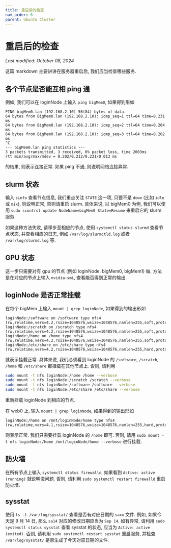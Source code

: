 ```yaml
---
title: 重启后的检查
nav_order: 6
parent: Ubuntu Cluster
---
```


# 重启后的检查

*Last modified: October 08, 2024*

这篇 markdown 主要讲讲在服务器重启后, 我们应当检查哪些服务.

## 各个节点是否能互相 ping 通

例如, 我们可以在 loginNode 上输入 `ping bigMem0`, 如果得到形如

``` text
PING bigMem0.lan (192.168.2.10) 56(84) bytes of data.
64 bytes from BigMem0.lan (192.168.2.10): icmp_seq=1 ttl=64 time=0.231 ms
64 bytes from BigMem0.lan (192.168.2.10): icmp_seq=2 ttl=64 time=0.204 ms
64 bytes from BigMem0.lan (192.168.2.10): icmp_seq=3 ttl=64 time=0.202 ms
^C
--- bigMem0.lan ping statistics ---
3 packets transmitted, 3 received, 0% packet loss, time 2003ms
rtt min/avg/max/mdev = 0.202/0.212/0.231/0.013 ms
```

的结果, 则表示连接正常. 如果 ping 不通, 则说明网络连接异常.

## slurm 状态

输入 `sinfo` 查看节点信息, 我们重点关注 `STATE` 这一项, 只要不是 `down` (比如 `idle` 或 `mix`), 则说明正常, 否则请重启 slurm. 具体来说, 以 bigMem0 为例, 我们可以使用 `sudo scontrol update NodeName=bigMem0 State=Resume` 来重启它的 slurm 服务.

如果这种方法失败, 请移步至相应的节点, 使用 `systemctl status slurmd` 查看节点状态, 并查看相应的日志, 例如 `/var/log/slurmctld.log` 或者 `/var/log/slurmd.log` 等.

## GPU 状态

这一步只需要对有 gpu 的节点 (例如 loginNode, bigMem0, bigMem1) 做, 方法是在对应的节点上输入 `nvidia-smi`, 查看能否得到正常的输出.

## loginNode 是否正常挂载

在每个 bigMem 上输入 `mount | grep loginNode`, 如果得到的输出形如

``` text
loginNode:/software on /software type nfs4 (rw,relatime,vers=4.2,rsize=1048576,wsize=1048576,namlen=255,soft,proto=tcp,timeo=100,retrans=2,sec=sys,clientaddr=192.168.2.10,local_lock=none,addr=192.168.2.1,_netdev)
loginNode:/scratch on /scratch type nfs4 (rw,relatime,vers=4.2,rsize=1048576,wsize=1048576,namlen=255,soft,proto=tcp,timeo=100,retrans=2,sec=sys,clientaddr=192.168.2.10,local_lock=none,addr=192.168.2.1,_netdev)
loginNode:/home on /home type nfs4 (rw,relatime,vers=4.2,rsize=1048576,wsize=1048576,namlen=255,soft,proto=tcp,timeo=100,retrans=2,sec=sys,clientaddr=192.168.2.10,local_lock=none,addr=192.168.2.1,_netdev)
loginNode:/etc/share on /etc/share type nfs4 (rw,relatime,vers=4.2,rsize=1048576,wsize=1048576,namlen=255,hard,proto=tcp,timeo=600,retrans=2,sec=sys,clientaddr=192.168.2.10,local_lock=none,addr=192.168.2.1)
```

就表示挂载正常. 具体来说, 我们必须看到 loginNode 的 `/software`, `/scratch`, `/home` 和 `/etc/share` 都挂载在其他节点上. 否则, 请利用

``` bash
sudo mount -t nfs loginNode:/home /home --verbose
sudo mount -t nfs loginNode:/scratch /scratch --verbose
sudo mount -t nfs loginNode:/software /software --verbose
sudo mount -t nfs loginNode:/etc/share /etc/share --verbose
```

重新挂载 loginNode 到相应的节点.

在 web0 上, 输入 `mount | grep loginNode`, 如果得到的输出形如

``` text
loginNode:/home on /mnt/loginNode/home type nfs4 (rw,relatime,vers=4.1,rsize=1048576,wsize=1048576,namlen=255,hard,proto=tcp,timeo=600,retrans=2,sec=sys,clientaddr=192.168.2.100,local_lock=none,addr=192.168.2.1)
```

则表示正常. 我们只需要挂载 loginNode 的 `/home` 即可. 否则, 请用 `sudo mount -t nfs loginNode:/home /mnt/loginNode/home --verbose` 进行挂载.

## 防火墙

在所有节点上输入 `systemctl status firewalld`, 如果看到 `Active: active (running)` 就说明没问题. 否则, 请利用 `sudo systemctl restart firewalld` 重启防火墙.

## sysstat

使用 `ls -l /var/log/sysstat/` 查看是否有对应日期的 `saxx` 文件. 例如, 如果今天是 9 月 14 日, 那么 `sa14` 对应的修改日期应当为 `Sep 14`. 如有异常, 请利用 `sudo systemctl status sysstat` 查看 sysstat 的状态, 应当为 `Active: active (exited)`. 否则, 请利用 `sudo systemctl restart sysstat` 重启服务, 并检查 `/var/log/sysstat/` 是否生成了今天对应日期的文件.